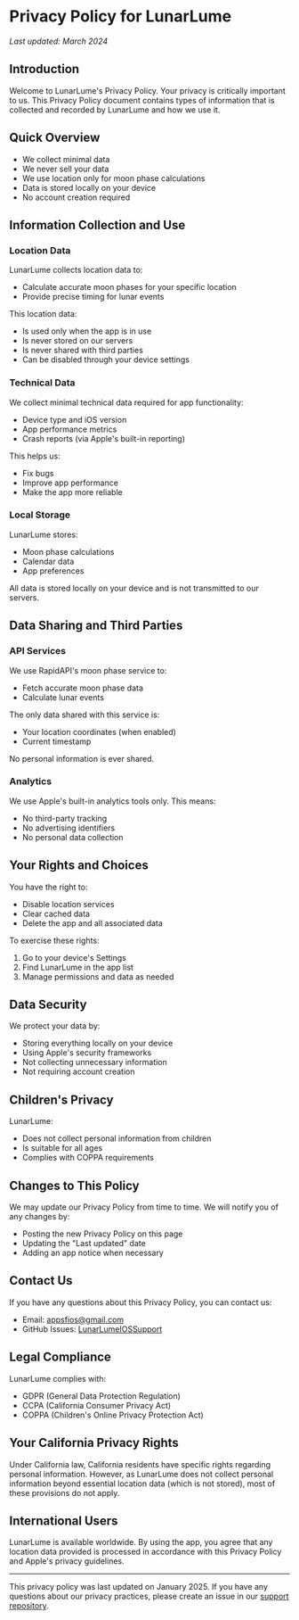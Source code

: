 # Privacy Policy for LunarLume

*Last updated: March 2024*

## Introduction

Welcome to LunarLume's Privacy Policy. Your privacy is critically important to us. This Privacy Policy document contains types of information that is collected and recorded by LunarLume and how we use it.

## Quick Overview

- We collect minimal data
- We never sell your data
- We use location only for moon phase calculations
- Data is stored locally on your device
- No account creation required

## Information Collection and Use

### Location Data

LunarLume collects location data to:
- Calculate accurate moon phases for your specific location
- Provide precise timing for lunar events

This location data:
- Is used only when the app is in use
- Is never stored on our servers
- Is never shared with third parties
- Can be disabled through your device settings

### Technical Data

We collect minimal technical data required for app functionality:
- Device type and iOS version
- App performance metrics
- Crash reports (via Apple's built-in reporting)

This helps us:
- Fix bugs
- Improve app performance
- Make the app more reliable

### Local Storage

LunarLume stores:
- Moon phase calculations
- Calendar data
- App preferences

All data is stored locally on your device and is not transmitted to our servers.

## Data Sharing and Third Parties

### API Services

We use RapidAPI's moon phase service to:
- Fetch accurate moon phase data
- Calculate lunar events

The only data shared with this service is:
- Your location coordinates (when enabled)
- Current timestamp

No personal information is ever shared.

### Analytics

We use Apple's built-in analytics tools only. This means:
- No third-party tracking
- No advertising identifiers
- No personal data collection

## Your Rights and Choices

You have the right to:
- Disable location services
- Clear cached data
- Delete the app and all associated data

To exercise these rights:
1. Go to your device's Settings
2. Find LunarLume in the app list
3. Manage permissions and data as needed

## Data Security

We protect your data by:
- Storing everything locally on your device
- Using Apple's security frameworks
- Not collecting unnecessary information
- Not requiring account creation

## Children's Privacy

LunarLume:
- Does not collect personal information from children
- Is suitable for all ages
- Complies with COPPA requirements

## Changes to This Policy

We may update our Privacy Policy from time to time. We will notify you of any changes by:
- Posting the new Privacy Policy on this page
- Updating the "Last updated" date
- Adding an app notice when necessary

## Contact Us

If you have any questions about this Privacy Policy, you can contact us:
- Email: appsfios@gmail.com
- GitHub Issues: [LunarLumeIOSSupport](https://github.com/buraktuncdev/LunarLumeIOSSupport/issues)

## Legal Compliance

LunarLume complies with:
- GDPR (General Data Protection Regulation)
- CCPA (California Consumer Privacy Act)
- COPPA (Children's Online Privacy Protection Act)

## Your California Privacy Rights

Under California law, California residents have specific rights regarding personal information. However, as LunarLume does not collect personal information beyond essential location data (which is not stored), most of these provisions do not apply.

## International Users

LunarLume is available worldwide. By using the app, you agree that any location data provided is processed in accordance with this Privacy Policy and Apple's privacy guidelines.

---

This privacy policy was last updated on January 2025. If you have any questions about our privacy practices, please create an issue in our [support repository](https://github.com/buraktuncdev/LunarLumeIOSSupport).
